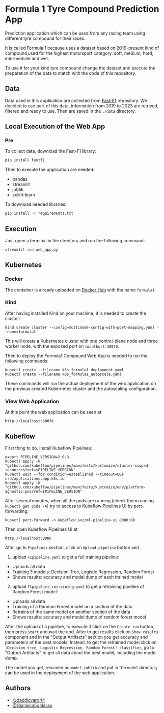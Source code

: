 # Formula 1 Tyre Compound Prediction App

Prediction application which can be used from any racing team using different tyre compound for their races.

It is called Formula 1 because uses a dataset based on 2019-present kind of compound used for the highest motorsport category: soft, medium, hard, intermediate and wet.

To use it for your kind tyre compound change the dataset and execute the preparation of the data to match with the code of this repository.

## Data

Data used in this application are collected from [Fast-F1](https://github.com/theOehrly/Fast-F1/tree/master) repository. We decided to use part of this data, information from 2019 to 2023 are retrived, filtered and ready to use. Then are saved in the `./data` directory.

## Local Execution of the Web App

### Pre

To collect data, download the Fast-F1 library:

```bash
pip install fastf1
```

Then to execute the application are needed:

- pandas
- streamlit
- joblib
- scikit-learn

To download needed libraries:

```bash
pip install -r requirements.txt
```

## Execution

Just open a terminal in the directory and run the following command:

```bash
streamlit run web_app.py
```

## Kubernetes

### Docker

The container is already uploaded on [Docker Hub](https://hub.docker.com/repositories/damiov) with the name `formula1`

### Kind

After having installed Kind on your machine, it is needed to create the cluster:

```
kind create cluster --config=multinode-config-with-port-mapping.yaml --name=formula1
```

This will create a Kubernetes cluster with one control-plane node and three worker node, with the exposed port on `localhost:30070`.

Then to deploy the Formula1 Compound Web App is needed to run the following commands:

```
kubectl create --filename k8s_formula1_deployment.yaml
kubectl create --filename k8s_formula1_autoscale.yaml
```

These commands will run the actual deployment of the web application on the previous created Kubernetes cluster and the autoscaling configuration.

### View Web Application

At this point the web application can be seen at:

```
http://localhost:30070
```

## Kubeflow

First thing to do, install Kubeflow Pipelines:

```
export PIPELINE_VERSION=2.0.3
kubectl apply -k "github.com/kubeflow/pipelines/manifests/kustomize/cluster-scoped-resources?ref=$PIPELINE_VERSION"
kubectl wait --for condition=established --timeout=60s crd/applications.app.k8s.io
kubectl apply -k "github.com/kubeflow/pipelines/manifests/kustomize/env/platform-agnostic-pns?ref=$PIPELINE_VERSION"
```

After several minutes, when all the pods are running (check them running `kubectl get pods -A`) try to access to Kubeflow Pipelines UI by port-forwarding:

```
kubectl port-forward -n kubeflow svc/ml-pipeline-ui 8080:80
```

Then open Kubeflow Pipelines UI at:

```
http://localhost:8080
```

After go to `Pipelines` section, click on `Upload pipeline` button and

1. upload `F1pipeline.yaml` to get a full training pipeline:

- Uploads all data
- Training 3 models: Decision Tree, Logistic Regression, Random Forest
- Shows results: accuracy and model dump of each trained model

2. upload `F1pipeline_retraining.yaml` to get a retraining pipeline of Random Forest model:

- Uploads all data
- Training of a Random Forest model on a section of the data
- Retrains of the same model on another section of the data
- Shows results: accuracy and model dump of random forest model

After the upload of a pipeline, to execute it click on the `Create run` button, then press `Start` and wait the end. After to get results click on `Show results` component and in the "Output Artifacts" section you get accuracy and parameters of the best models. Instead, to get the retrained model click on `(Decision tree, Logistic Regression, Random Forest) classifier`, go to "Output Artifacts" to get all data about the best model, including the model dump.

The model you get, renamed as `model.joblib` and put in the `model` directory can be used in the deployment of the web application.

## Authors

- [@daddiovaro44](https://github.com/daddiovaro44)
- [@Gianluca5galasso](https://github.com/Gianluca5galasso)
